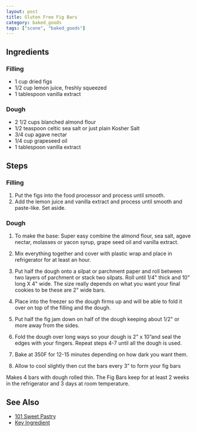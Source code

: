```yaml
---
layout: post
title: Gluten Free Fig Bars
category: baked_goods
tags: ["scone", "baked_goods"]
---
```


## Ingredients

### Filling

* 1 cup dried figs
* 1/2 cup lemon juice, freshly squeezed
* 1 tablespoon vanilla extract

### Dough

* 2 1/2 cups blanched almond flour
* 1/2 teaspoon celtic sea salt or just plain Kosher Salt
* 3/4 cup agave nectar
* 1/4 cup grapeseed oil
* 1 tablespoon vanilla extract

## Steps

### Filling

1. Put the figs into the food processor and process until smooth. 
2. Add the lemon juice and vanilla extract and process until smooth and paste-like. Set aside.

### Dough

1. To make the base: Super easy combine the almond flour, sea salt, agave nectar, molasses or yacon syrup, grape seed oil and vanilla extract.

2. Mix everything together and cover with plastic wrap and place in refrigerator for at least an hour.

3. Put half the dough onto a silpat or parchment paper and roll between two layers of parchment or stack two silpats. Roll until 1/4" thick and 10" long X 4" wide. The size really depends on what you want your final cookies to be these are 2" wide bars.

4. Place into the freezer so the dough firms up and will be able to fold it over on top of the filling and the dough.

5. Put half the fig jam down on half of the dough keeping about 1/2" or more away from the sides.

6. Fold the dough over long ways so your dough is 2” x 10”and seal the edges with your fingers. Repeat steps 4-7 until all the dough is used.

7. Bake at 350F for 12-15 minutes depending on how dark you want them. 

8. Allow to cool slightly then cut the bars every 3” to form your fig bars

Makes 4 bars with dough rolled thin.  The Fig Bars keep for at least 2 weeks in the refrigerator and 3 days at room temperature.

## See Also

* [101 Sweet Pastry](http://101sweetpastry.com/gluten-free-fig-bars/)
* [Key Ingredient](https://www.keyingredient.com/recipes/941425032/fig-bar/)
